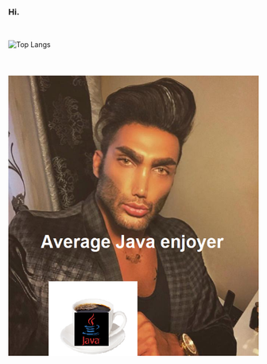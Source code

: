 ### Hi.
<br>

![Top Langs](https://github-readme-stats.vercel.app/api/top-langs/?username=brannstroom&show_icons=true&theme=vision-friendly-dark)

<br>

###
![Average Java Enjoyer](https://github.com/Brannstroom/Brannstroom/blob/master/average_java_enjoyer.png?raw=true)
